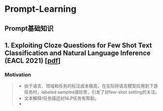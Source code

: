 # Prompt-Learning

## Prompt基础知识

## 1. Exploiting Cloze Questions for Few Shot Text Classification and Natural Language Inference (EACL 2021) [[pdf](./Paper/Prompt/Exploiting_Clone/Exploiting%20Cloze%20Questions%20for%20Few%20Shot%20Text%20Classification%20and%20Natural%20Language%20Inference%20-%20EACL%202021.pdf)]

### Motivation

> - 由于语言、领域和任务的标注成本极高，在实际将语言模型应用到下游任务时，labeled samples很珍贵，引发了对few-shot setting的关注。
> - 文本解释/任务描述对NLP任务有帮助。
> - 
    
    